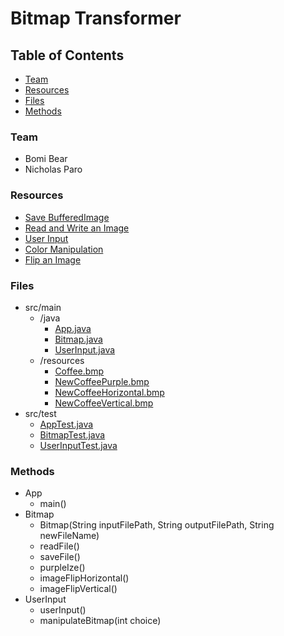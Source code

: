 # Bitmap Transformer

## Table of Contents
* [Team](#team)
* [Resources](#resources)
* [Files](#files)
* [Methods](#methods)

<a name="team"></a>
### Team
* Bomi Bear
* Nicholas Paro

<a name="resources"></a>
### Resources
* [Save BufferedImage](https://stackoverflow.com/questions/12674064/how-to-save-a-bufferedimage-as-a-file)
* [Read and Write an Image](https://javaconceptoftheday.com/read-and-write-images-in-java/)
* [User Input](https://stackoverflow.com/questions/5333110/checking-input-type-how)
* [Color Manipulation](http://www.java2s.com/Tutorials/Java/Graphics_How_to/Image/Load_a_bitmap_image_and_manipulate_individual_pixels.htm)
* [Flip an Image](https://www.youtube.com/watch?v=HJXl2hmapdo)

<a name="files"></a>
### Files
* src/main
  * /java
    * [App.java]("src/main/java/bitmap.transformer/App.java")
    * [Bitmap.java]("src/main/java/bitmap.transformer/Bitmap.java")
    * [UserInput.java](src/main/java/bitmap.transformer/UserInput.java)
  * /resources
    * [Coffee.bmp](src/main/resources/Coffee.bmp)
    * [NewCoffeePurple.bmp](src/main/resources/NewCoffeePurple.bmp)
    * [NewCoffeeHorizontal.bmp](src/main/resources/NewCoffeeHorizontal.bmp)
    * [NewCoffeeVertical.bmp](src/main/resources/NewCoffeeVertical.bmp)
* src/test
  * [AppTest.java]("src/main/java/bitmap.transformer/AppTest.java")
  * [BitmapTest.java]("src/main/java/bitmap.transformer/BitmapTest.java")
  * [UserInputTest.java]("src/main/java/bitmap.transformer/BitmapTest.java")

<a name="methods"></a>
### Methods
* App
  * main()
* Bitmap
  * Bitmap(String inputFilePath, String outputFilePath, String
    newFileName)
  * readFile()
  * saveFile()
  * purpleIze()
  * imageFlipHorizontal()
  * imageFlipVertical()
* UserInput
  * userInput()
  * manipulateBitmap(int choice)
    
